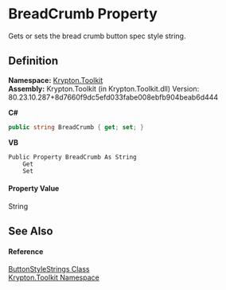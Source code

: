 # BreadCrumb Property


Gets or sets the bread crumb button spec style string.



## Definition
**Namespace:** <a href="79d2eac2-21f4-54ff-7552-b20c33c30600.md">Krypton.Toolkit</a>  
**Assembly:** Krypton.Toolkit (in Krypton.Toolkit.dll) Version: 80.23.10.287+8d7660f9dc5efd033fabe008ebfb904beab6d444

**C#**
``` C#
public string BreadCrumb { get; set; }
```
**VB**
``` VB
Public Property BreadCrumb As String
	Get
	Set
```



#### Property Value
String

## See Also


#### Reference
<a href="1a0be75c-6aa5-b592-22f8-c2bed956cc3c.md">ButtonStyleStrings Class</a>  
<a href="79d2eac2-21f4-54ff-7552-b20c33c30600.md">Krypton.Toolkit Namespace</a>  

